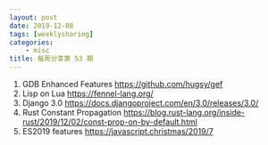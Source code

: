 ```yaml
---
layout: post
date: 2019-12-08
tags: [weeklysharing]
categories:
    - misc
title: 每周分享第 53 期
---
```


1. GDB Enhanced Features https://github.com/hugsy/gef
2. Lisp on Lua https://fennel-lang.org/
3. Django 3.0 https://docs.djangoproject.com/en/3.0/releases/3.0/
4. Rust Constant Propagation https://blog.rust-lang.org/inside-rust/2019/12/02/const-prop-on-by-default.html
5. ES2019 features https://javascript.christmas/2019/7
